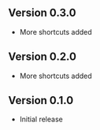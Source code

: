## Version 0.3.0

* More shortcuts added

## Version 0.2.0

* More shortcuts added

## Version 0.1.0

* Initial release